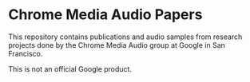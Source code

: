 # Chrome Media Audio Papers

This repository contains publications and audio samples from research projects done by the Chrome Media Audio group at Google in San Francisco.

This is not an official Google product.
